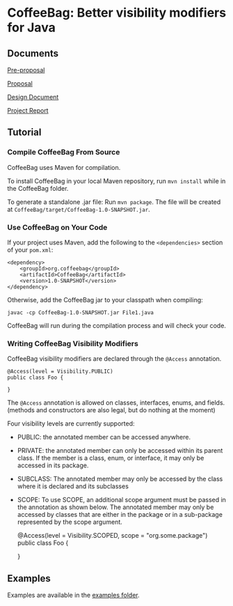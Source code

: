 # CoffeeBag: Better visibility modifiers for Java #

## Documents ##

[Pre-proposal](https://docs.google.com/document/d/1VbdeT52qQ6Lc27SXGpw_SCbBUz5aExhsh9eNKjL32RE/edit?usp=sharing)

[Proposal](https://docs.google.com/document/d/1M12hD6MdgVvwwoywW_ghVS-D0cci7WS2AN9XKKLX604/edit?usp=sharing)

[Design Document](https://docs.google.com/document/d/1jgYfXWYt1QIQuDhg2gwF4q13cHTlYnNsELAJd7IUf6E/edit?usp=sharing)

[Project Report](https://docs.google.com/document/d/1qFW4KRdD5IEZ9t9j3Z7XdpyMS7NVKR9nrZcZWHj91-M/edit?usp=sharing)

## Tutorial ##

### Compile CoffeeBag From Source ###

CoffeeBag uses Maven for compilation.

To install CoffeeBag in your local Maven repository, run `mvn install` while in
the CoffeeBag folder.

To generate a standalone .jar file: Run `mvn package`. The file will be created
at `CoffeeBag/target/CoffeeBag-1.0-SNAPSHOT.jar`.

### Use CoffeeBag on Your Code ###

If your project uses Maven, add the following to the `<dependencies>` section
of your `pom.xml`:

    <dependency>
    	<groupId>org.coffeebag</groupId>
    	<artifactId>CoffeeBag</artifactId>
    	<version>1.0-SNAPSHOT</version>
    </dependency>

Otherwise, add the CoffeeBag jar to your classpath when compiling:

	javac -cp CoffeeBag-1.0-SNAPSHOT.jar File1.java

CoffeeBag will run during the compilation process and will check your code.

### Writing CoffeeBag Visibility Modifiers ###

CoffeeBag visibility modifiers are declared through the `@Access` annotation.

    @Access(level = Visibility.PUBLIC)
    public class Foo {
		
    }

The `@Access` annotation is allowed on classes, interfaces, enums, and fields.
(methods and constructors are also legal, but do nothing at the moment)

Four visibility levels are currently supported:

* PUBLIC: the annotated member can be accessed anywhere.
* PRIVATE: the annotated member can only be accessed within its parent class.
 If the member is a class, enum, or interface, it may only be accessed in
 its package.
* SUBCLASS: The annotated member may only be accessed by the class where it
is declared and its subclasses
* SCOPE: To use SCOPE, an additional scope argument must be passed in the
annotation as shown below. The annotated member may only be accessed by
classes that are either in the package or in a sub-package represented by the
scope argument.



    @Access(level = Visibility.SCOPED, scope = "org.some.package")
    public class Foo {
		
    }

## Examples ##

Examples are available in the [examples folder](Examples).
